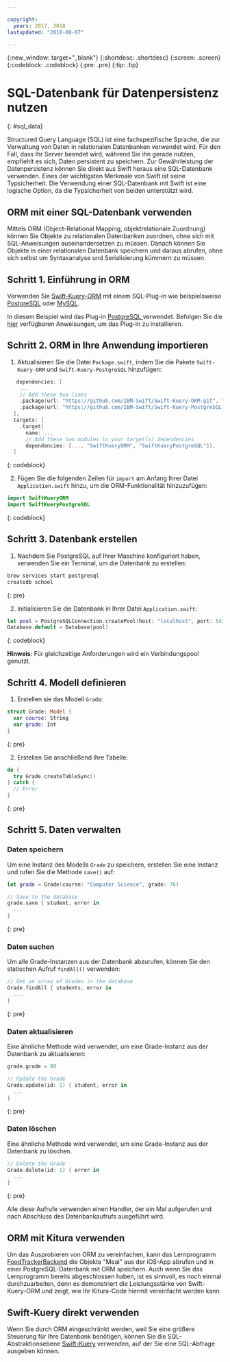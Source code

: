 ```yaml
---

copyright:
  years: 2017, 2018
lastupdated: "2018-08-07"

---
```

{:new_window: target="_blank"}
{:shortdesc: .shortdesc}
{:screen: .screen}
{:codeblock: .codeblock}
{:pre: .pre}
{:tip: .tip}

# SQL-Datenbank für Datenpersistenz nutzen
{: #sql_data}

Structured Query Language (SQL) ist eine fachspezifische Sprache, die zur
Verwaltung von Daten in relationalen Datenbanken verwendet wird. Für den Fall,
dass Ihr Server beendet wird, während Sie ihn gerade nutzen, empfiehlt es sich,
Daten persistent zu speichern. Zur Gewährleistung der Datenpersistenz können
Sie direkt aus Swift heraus eine SQL-Datenbank verwenden. Eines der wichtigsten
Merkmale von Swift ist seine Typsicherheit. Die Verwendung einer SQL-Datenbank
mit Swift ist eine logische Option, da die Typsicherheit von beiden unterstützt
wird.

## ORM mit einer SQL-Datenbank verwenden

Mittels ORM (Object-Relational Mapping, objektrelationale Zuordnung)
können Sie Objekte zu relationalen Datenbanken zuordnen, ohne sich mit
SQL-Anweisungen auseinandersetzen zu müssen. Danach können Sie Objekte in einer
relationalen Datenbank speichern und daraus abrufen, ohne sich selbst um
Syntaxanalyse und Serialisierung kümmern zu müssen.

## Schritt 1. Einführung in ORM

Verwenden Sie
[Swift-Kuery-ORM](http://github.com/IBM-Swift/Swift-Kuery-ORM)
mit einem SQL-Plug-in wie beispielsweise
[PostgreSQL](http://github.com/IBM-Swift/Swift-Kuery-PostgreSQL)
oder [MySQL](http://github.com/IBM-Swift/SwiftKueryMySQL).

In diesem Beispiel wird das Plug-in [ PostgreSQL
](http://github.com/IBM-Swift/Swift-Kuery-PostgreSQL) verwendet. Befolgen Sie die
[hier](https://github.com/IBM-Swift/Swift-Kuery-PostgreSQL#postgresql-client-installation)
verfügbaren Anweisungen, um das Plug-in zu installieren.

## Schritt 2. ORM in Ihre Anwendung importieren

1. Aktualisieren Sie die Datei `Package.swift`,
indem Sie die Pakete `Swift-Kuery-ORM` und `Swift-Kuery-PostgreSQL` hinzufügen:
  ```swift
     dependencies: [
      ...
      // Add these two lines
      .package(url: "https://github.com/IBM-Swift/Swift-Kuery-ORM.git", from: "0.0.1"),
      .package(url: "https://github.com/IBM-Swift/Swift-Kuery-PostgreSQL.git", from: "1.0.0"),
    ],
    targets: [
      .target(
        name: ...
        // Add these two modules to your target(s) dependencies
        dependencies: [..., "SwiftKueryORM", "SwiftKueryPostgreSQL"]),
    ]
  ```
  {: codeblock}

2. Fügen Sie die folgenden Zeilen für `import` am
Anfang Ihrer Datei `Application.swift` hinzu, um die ORM-Funktionalität hinzuzufügen:
  ```swift
  import SwiftKueryORM
  import SwiftKueryPostgreSQL
  ```
  {: codeblock}

## Schritt 3. Datenbank erstellen

1. Nachdem Sie PostgreSQL auf Ihrer Maschine konfiguriert haben,
verwenden Sie ein Terminal, um die Datenbank zu erstellen:
  ```bash
  brew services start postgresql
  createdb school
  ```
  {: pre}

2. Initialisieren Sie die Datenbank in
Ihrer Datei `Application.swift`:
  ```swift
  let pool = PostgreSQLConnection.createPool(host: "localhost", port: 5432, options: [.databaseName("school")], poolOptions: ConnectionPoolOptions(initialCapacity: 10, maxCapacity: 50, timeout: 10000))
  Database.default = Database(pool)
  ```
  {: codeblock}

  **Hinweis**: Für gleichzeitige Anforderungen wird
ein Verbindungspool genutzt.

## Schritt 4. Modell definieren

1. Erstellen sie das Modell `Grade`:
  ```swift
  struct Grade: Model {
    var course: String
    var grade: Int
  }
  ```
  {: pre}

2. Erstellen Sie anschließend Ihre Tabelle:
  ```swift
  do {
    try Grade.createTableSync()
  } catch {
    // Error
  }
  ```
  {: pre}

## Schritt 5. Daten verwalten

### Daten speichern

Um eine Instanz des Modells `Grade` zu speichern,
erstellen Sie eine Instanz und rufen Sie die Methode `save()`
auf:
```swift
let grade = Grade(course: "Computer Science", grade: 76)

// Save to the database
grade.save { student, error in
  ...
}
```
{: pre}

### Daten suchen

Um alle Grade-Instanzen aus der Datenbank abzurufen, können Sie den
statischen Aufruf `findAll()` verwenden:
```swift
// Get an array of Grades in the database
Grade.findAll { students, error in
  ...
}
```
{: pre}

### Daten aktualisieren

Eine ähnliche Methode wird verwendet, um eine Grade-Instanz aus der
Datenbank zu aktualisieren:
```swift
grade.grade = 80

// Update the Grade
Grade.update(id: 1) { student, error in
  ...
}
```
{: pre}

### Daten löschen

Eine ähnliche Methode wird verwendet, um eine Grade-Instanz aus der
Datenbank zu löschen.
```swift
// Delete the Grade
Grade.delete(id: 1) { error in
  ...
}
```
{: pre}

Alle diese Aufrufe verwenden einen Handler, der ein Mal aufgerufen und
nach Abschluss des Datenbankaufrufs ausgeführt wird.

## ORM mit Kitura verwenden

Um das Ausprobieren von ORM zu vereinfachen, kann das Lernprogramm
[FoodTrackerBackend](https://github.com/IBM/FoodTrackerBackend)
die Objekte "Meal" aus der iOS-App abrufen und in einer PostgreSQL-Datenbank
mit ORM speichern. Auch wenn Sie das Lernprogramm bereits abgeschlossen haben,
ist es sinnvoll, es noch einmal durchzuarbeiten, denn es demonstriert die
Leistungsstärke von Swift-Kuery-ORM und zeigt, wie Ihr Kitura-Code hiermit
vereinfacht werden kann.

## Swift-Kuery direkt verwenden

Wenn Sie durch ORM eingeschränkt werden, weil Sie eine größere Steuerung
für Ihre Datenbank benötigen, können Sie die SQL-Abstraktionsebene
[Swift-Kuery](http://github.com/IBM-Swift/Swift-Kuery)
verwenden, auf der Sie eine SQL-Abfrage ausgeben können.

